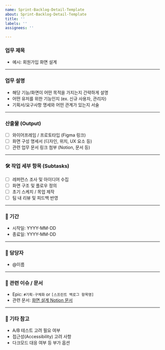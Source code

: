 ```yaml
---
name: Sprint-Backlog-Detail-Template
about: Sprint-Backlog-Detail-Template
title: ''
labels: ''
assignees: ''

---
```


### 업무 제목
- 예시: 회원가입 화면 설계

---

### 업무 설명
- 해당 기능/화면이 어떤 목적을 가지는지 간략하게 설명
- 어떤 유저를 위한 기능인지 (ex. 신규 사용자, 관리자)
- 기획서/요구사항 명세와 어떤 관계가 있는지 서술

---

### 산출물 (Output)
- [ ] 와이어프레임 / 프로토타입 (Figma 링크)
- [ ] 화면 구성 명세서 (디자인, 위치, UX 요소 등)
- [ ] 관련 업무 문서 링크 첨부 (Notion, 문서 등)

---

### 🛠️ 작업 세부 항목 (Subtasks)
- [ ] 레퍼런스 조사 및 아이디어 수집
- [ ] 화면 구조 및 플로우 정의
- [ ] 초기 스케치 / 목업 제작
- [ ] 팀 내 리뷰 및 피드백 반영

---

### 📅 기간
- 시작일: YYYY-MM-DD  
- 종료일: YYYY-MM-DD

---

### 👤 담당자
- @이름

---

### 🔗 관련 이슈 / 문서
- Epic: `#기획-구체화` or `[스프린트 백로그 항목명]`
- 관련 문서: [화면 설계 Notion 문서](https://...)

---

### 📎 기타 참고
- A/B 테스트 고려 필요 여부  
- 접근성(Accessibility) 고려 사항  
- 다크모드 대응 여부 등 부가 옵션
